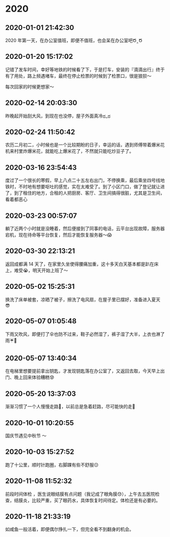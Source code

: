 # 2020

## 2020-01-01 21:42:30

2020 年第一天，在办公室值班，即便不值班，也会呆在办公室吧Ծ‸Ծ  

## 2020-01-20 15:17:02

记错了发车时间，幸好等地铁的时候看了下，于是打车，安装的『滴滴出行』终于有了用处，路上频遇堵车，最终在停止检票的时候到了检票口，很是狼狈～

每次回家的时候更想家～  
## 2020-02-14 20:03:30

昨晚起开始刮大风，到现在也没停，屋子外面真冷ಥ_ಥ  
## 2020-02-24 11:50:42

农历二月初二，小时候也是一个比较期盼的日子，幸运的话，遇到师傅带着爆米花机来村里炸爆米花，就能吃上爆米花了，不然就只能吃炒豆子了。  
## 2020-03-16 23:54:43

度过了一个很长的寒假，早上八点二十五左右出门，不停换乘，最后乘坐四号线地铁时，不时地有想要呕吐的感觉，实在太难受了。到了小区门口，做了登记就让进了，到了租住的地方，合租的人把厨房、客厅、卫生间搞得很脏，尤其是卫生间，看着都恶心  
## 2020-03-23 00:57:07

躺了近两个小时就是没睡着，然后便接到了同事的电话，云平台出现故障，服务器宕机，现在待命等平台恢复，然后才能恢复服务器～😱  
## 2020-03-30 22:13:21

返回成都满 14 天了，在家里久坐使得腰痛加重，这十多天白天基本都是趴在床上，难受😭，明天开始上班了～  
## 2020-05-02 15:25:31

换洗了床单被套，凉晒了被子，擦洗了电风扇，在屋子里已摆好，准备进入夏天😎  
## 2020-05-07 01:05:48

下雨又吹风，即便打了伞也防不过来，鞋子必然湿了，裤子湿了大半，上衣也淋了雨☔️😤  
## 2020-05-07 13:40:34

在电梯里想要提前拿出钥匙，才发现钥匙落在办公室了，又返回去取，今天早上出门、晚上回来体验糟糕😰  
## 2020-05-20 13:37:03

渐渐习惯了一个人慢慢走路🚶，以前总是急着赶路，尽可能快的走🏃  
## 2020-10-01 10:20:55

国庆节遇见中秋节 ～  
## 2020-10-03 15:27:52

跑了十公里，顺时针跑圈，右脚踝有些不舒服😔  
## 2020-11-08 11:52:32

前段时间体检 ，医生说眼结膜有点问题（我记成了眼角膜😓），上午去五医院检查，结膜炎，比较严重，买了眼药水，具体恢复时间待定。体检还是有必要的。  
## 2020-11-18 21:33:19

如咸鱼一般活着，即便偶尔挣扎一下，但完全看不到翻身的机会。  